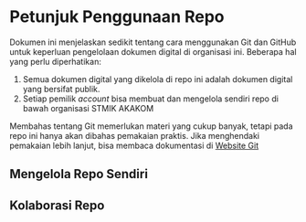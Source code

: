 # Petunjuk Penggunaan Repo

Dokumen ini menjelaskan sedikit tentang cara menggunakan Git dan GitHub untuk keperluan pengelolaan dokumen digital di organisasi ini. Beberapa hal yang perlu diperhatikan:

1. Semua dokumen digital yang dikelola di repo ini adalah dokumen digital yang bersifat publik.
2. Setiap pemilik *account* bisa membuat dan mengelola sendiri repo di bawah organisasi STMIK AKAKOM

Membahas tentang Git memerlukan materi yang cukup banyak, tetapi pada repo ini hanya akan dibahas pemakaian praktis. Jika menghendaki pemakaian lebih lanjut, bisa membaca dokumentasi di [Website Git](https://www.git-scm.com)

## Mengelola Repo Sendiri



## Kolaborasi Repo
 
